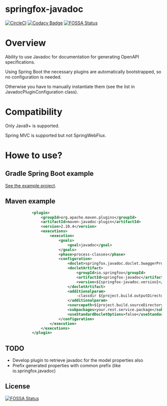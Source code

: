 # springfox-javadoc

[![CircleCI](https://circleci.com/gh/springfox/springfox-javadoc.svg?style=svg)](https://circleci.com/gh/springfox/springfox-javadoc) [![Codacy Badge](https://api.codacy.com/project/badge/Grade/32f99b3650794b5eb1f7c155a57d5100)](https://app.codacy.com/app/dilip-krishnan-github/springfox-javadoc?utm_source=github.com&utm_medium=referral&utm_content=springfox/springfox-javadoc&utm_campaign=badger)
[![FOSSA Status](https://app.fossa.io/api/projects/git%2Bgithub.com%2Fspringfox%2Fspringfox-javadoc.svg?type=shield)](https://app.fossa.io/projects/git%2Bgithub.com%2Fspringfox%2Fspringfox-javadoc?ref=badge_shield)

# Overview
Ability to use Javadoc for documentation for generating OpenAPI specifications.

Using Spring Boot the necessary plugins are automatically bootstrapped, so no configuration is needed.

Otherwise you have to manually instantiate them (see the list in JavadocPluginConfiguration class).

# Compatibility

Only Java9+ is supported.

Spring MVC is supported but not SpringWebFlux.

# Howe to use?

## Gradle Spring Boot example
[See the example project](./springfox-javadoc-gradle-example).

## Maven example
```xml
            <plugin>
                <groupId>org.apache.maven.plugins</groupId>
                <artifactId>maven-javadoc-plugin</artifactId>
                <version>2.10.4</version>
                <executions>
                    <execution>
                        <goals>
                            <goal>javadoc</goal>
                        </goals>
                        <phase>process-classes</phase>
                        <configuration>
                            <doclet>springfox.javadoc.doclet.SwaggerPropertiesDoclet</doclet>
                            <docletArtifact>
                                <groupId>io.springfox</groupId>
                                <artifactId>springfox-javadoc</artifactId>
                                <version>${springfox-javadoc.version}</version>
                            </docletArtifact>
                            <additionalparam>
                                -classdir ${project.build.outputDirectory}
                            </additionalparam>
                            <sourcepath>${project.build.sourceDirectory}</sourcepath>
                            <subpackages>your.rest.service.package</subpackages>
                            <useStandardDocletOptions>false</useStandardDocletOptions>
                        </configuration>
                    </execution>
                </executions>
            </plugin>
```

## TODO

- Develop plugin to retrieve javadoc for the model properties also
- Prefix generated properties with common prefix (like io.springfox.javadoc)  

## License
[![FOSSA Status](https://app.fossa.io/api/projects/git%2Bgithub.com%2Fspringfox%2Fspringfox-javadoc.svg?type=large)](https://app.fossa.io/projects/git%2Bgithub.com%2Fspringfox%2Fspringfox-javadoc?ref=badge_large)
